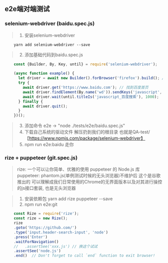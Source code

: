## e2e端对端测试

### selenium-webdriver (baidu.spec.js)
> 1. 安装selenium-webdriver 
```
    yarn add selenium-webdriver --save
```
> 2. 添加基础代码到baidu.spec.js
```js
    const {Builder, By, Key, until} = require('selenium-webdriver');
    
    (async function example() {
      let driver = await new Builder().forBrowser('firefox').build(); // 指定火狐浏览器
      try {
        await driver.get('https://www.baidu.com'); // 找到百度首页
        await driver.findElement(By.name('wd')).sendKeys('javascript', Key.RETURN); // 找到name为wd的标签(搜索框) 输入javascript 按回车
        await driver.wait(until.titleIs('javascript_百度搜索'), 1000);
      } finally {
        await driver.quit();
      }
    })();
```
> 3. 添加命令 e2e -> "node ./tests/e2e/baidu.spec.js"
> 4. 下载自己系统的驱动文件 解压扔到我们的根目录 也就是QA-test/
【https://www.npmjs.com/package/selenium-webdriver】
> 5. npm run e2e:baidu 走你

### rize + puppeteer (git.spec.js)
> rize: 一个可以让你简单、优雅的使用 puppeteer 的 Node.js 库
> puppeteer: phantom.js(单例测试时候的无头浏览器)不维护后 这个是谷歌推出的 可以理解成我们日常使用的Chrome的无界面版本以及对其进行操控的js接口套装, 也是无头浏览器

> 1. 安装依赖包 yarn add rize puppeteer --save
> 2. npm run e2e:git

```js
    const Rize = require('rize');
    const rize = new Rize();
    rize
    .goto('https://github.com/')
    .type('input.header-search-input', 'node')
    .press('Enter')
    .waitForNavigation()
    //   .assertSee('xxx.js') // 换这个试试 
    .assertSee('node.js')
    .end()  // Don't forget to call `end` function to exit browser!
```